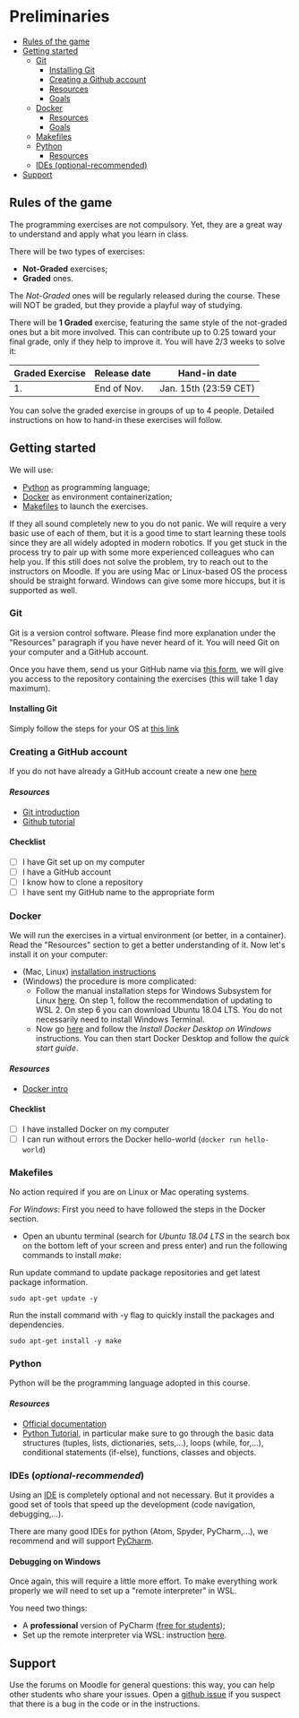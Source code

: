 # Preliminaries

- [Rules of the game](#rules-of-the-game)
- [Getting started](#getting-started)
    * [Git](#git)
        - [Installing Git](#installing-git)
        - [Creating a Github account](#creating-a-github-account)
        - [Resources](#-resources--)
        - [Goals](#--goals---)
    * [Docker](#docker)
        - [Resources](#-resources---1)
        - [Goals](#--goals----1)
    * [Makefiles](#makefiles)
    * [Python](#python)
        - [Resources](#-resources---2)
    * [IDEs (optional-recommended)](#ides---optional---recommended----)
- [Support](#support)

## Rules of the game

The programming exercises are not compulsory. Yet, they are a great way to understand and apply what you learn in class.

There will be two types of exercises:

- **Not-Graded** exercises;
- **Graded** ones.

The *Not-Graded* ones will be regularly released during the course.
These will NOT be graded, but they provide a playful way of studying.

There will be **1 Graded** exercise, featuring the same style of the not-graded ones but a bit more involved.
This can contribute up to 0.25 toward your final grade, only if they help to improve it. You will have 2/3 weeks to solve it:

| Graded Exercise    | **Release** date    | **Hand-in** date    |
|-----------------	|--------------	|--------------	|
| 1.                | End of Nov.   | Jan. 15th (23:59 CET) |

You can solve the graded exercise in groups of up to 4 people. Detailed instructions on how to hand-in these exercises will
follow.

## Getting started

We will use:

- [Python](https://www.python.org/) as programming language;
- [Docker](https://www.docker.com/) as environment containerization;
- [Makefiles](https://en.wikipedia.org/wiki/Make_(software)) to launch the exercises.

If they all sound completely new to you do not panic. We will require a very basic use of each of them, but it is a good time
to start learning these tools since they are all widely adopted in modern robotics. If you get stuck in the process try
to pair up with some more experienced colleagues who can help you. If this still does not solve the problem, try to
reach out to the instructors on Moodle. If you are using Mac or Linux-based OS the process should be straight forward.
Windows can give some more hiccups, but it is supported as well.

### Git

Git is a version control software. Please find more explanation under the "Resources" paragraph if you have never heard of
it. You will need Git on your computer and a GitHub account.

Once you have them, send us your GitHub name via [this form](https://forms.gle/U89L1rgWeF8GUJz36), we will give you
access to the repository containing the exercises (this will take 1 day maximum).

#### Installing Git

Simply follow the steps for your OS at [this link](https://git-scm.com/downloads)

### Creating a GitHub account

If you do not have already a GitHub account create a new one [here](https://github.com/join)

#### _Resources_

- [Git introduction](https://docs.duckietown.org/daffy/opmanual_duckiebot/out/preliminaries_git.html#sec:preliminaries-git)
- [Github tutorial](https://guides.github.com/activities/hello-world/)

#### **Checklist**

- [ ]  I have Git set up on my computer
- [ ]  I have a GitHub account
- [ ]  I know how to clone a repository
- [ ]  I have sent my GitHub name to the appropriate form

### Docker

We will run the exercises in a virtual environment (or better, in a container). Read the "Resources" section to get
a better understanding of it. Now let's install it on your computer:

* (Mac, Linux) [installation instructions](https://docs.docker.com/get-docker/)
* (Windows) the procedure is more complicated:
    + Follow the manual installation steps for Windows Subsystem for
      Linux [here](https://docs.microsoft.com/en-us/windows/wsl/install-win10). On step 1, follow the recommendation of
      updating to WSL 2. On step 6 you can download Ubuntu 18.04 LTS. You do not necessarily need to install Windows
      Terminal.
    + Now go [here](https://docs.docker.com/desktop/windows/install/) and follow the _Install Docker Desktop on Windows_
      instructions. You can then start Docker Desktop and follow the *quick start guide*.

#### _Resources_

- [Docker intro](https://docs.duckietown.org/daffy/opmanual_duckiebot/out/preliminaries_docker_basics.html)

#### **Checklist**

- [ ] I have installed Docker on my computer
- [ ] I can run without errors the Docker hello-world (`docker run hello-world`)

### Makefiles

No action required if you are on Linux or Mac operating systems.

_For Windows_:
First you need to have followed the steps in the Docker section.

* Open an ubuntu terminal (search for *Ubuntu 18.04 LTS* in the search box on the bottom left of your screen and press
  enter) and run the following commands to install *make*:

Run update command to update package repositories and get latest package information.

```shell
sudo apt-get update -y
```

Run the install command with -y flag to quickly install the packages and dependencies.

```shell
sudo apt-get install -y make
```

### Python

Python will be the programming language adopted in this course.

#### _Resources_

- [Official documentation](https://docs.python.org/3/)
- [Python Tutorial](https://www.tutorialspoint.com/python/index.htm), in particular make sure to go through the basic
  data structures (tuples, lists, dictionaries, sets,...), loops (while, for,...), conditional statements (if-else),
  functions, classes and objects.

### IDEs (_optional-recommended_)

Using an [IDE](https://en.wikipedia.org/wiki/Integrated_development_environment) is completely optional and not
necessary.
But it provides a good set of tools that speed up the development (code navigation, debugging,...).

There are many good IDEs for python (Atom, Spyder, PyCharm,...), we recommend and will
support [PyCharm](https://www.jetbrains.com/pycharm/promo/?source=google&medium=cpc&campaign=14123077402&gclid=Cj0KCQjwv5uKBhD6ARIsAGv9a-xRdQ2ElK0YgSTtMWkKEfbR70PRdLthXgR2hhKxtYmgou2PVlJGRyQaAgr9EALw_wcB).

#### Debugging on Windows
Once again, this will require a little more effort.
To make everything work properly we will need to set up a "remote interpreter" in WSL.

You need two things:
- A **professional** version of PyCharm ([free for students](https://www.jetbrains.com/community/education/#students));
- Set up the remote interpreter via WSL: instruction [here](https://www.jetbrains.com/help/pycharm/using-wsl-as-a-remote-interpreter.html).

## Support

Use the forums on Moodle for general questions: this way, you can help other students who share your issues.
Open a [github issue](https://github.com/idsc-frazzoli/PDM4AR-exercises/issues) if you suspect that there is a bug in the code or in the instructions.
